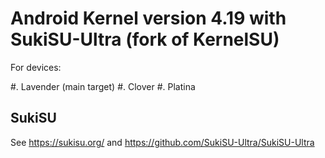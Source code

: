 # Android Kernel version 4.19 with SukiSU-Ultra (fork of KernelSU)

For devices:

#. Lavender (main target)
#. Clover
#. Platina

## SukiSU

See https://sukisu.org/ and https://github.com/SukiSU-Ultra/SukiSU-Ultra
